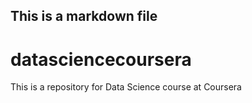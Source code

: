## This is a markdown file
# datasciencecoursera
This is a repository for Data Science course at Coursera
